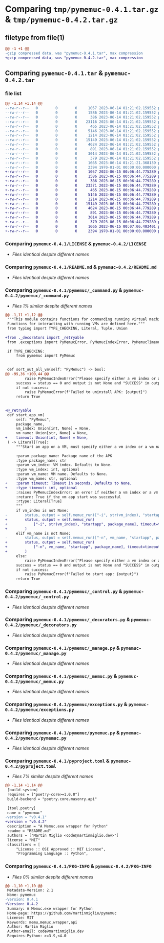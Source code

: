 # Comparing `tmp/pymemuc-0.4.1.tar.gz` & `tmp/pymemuc-0.4.2.tar.gz`

## filetype from file(1)

```diff
@@ -1 +1 @@
-gzip compressed data, was "pymemuc-0.4.1.tar", max compression
+gzip compressed data, was "pymemuc-0.4.2.tar", max compression
```

## Comparing `pymemuc-0.4.1.tar` & `pymemuc-0.4.2.tar`

### file list

```diff
@@ -1,14 +1,14 @@
--rw-r--r--   0        0        0     1057 2023-06-14 01:21:02.159552 pymemuc-0.4.1/LICENSE
--rw-r--r--   0        0        0     1586 2023-06-14 01:21:02.159552 pymemuc-0.4.1/README.md
--rw-r--r--   0        0        0      386 2023-06-14 01:21:02.159552 pymemuc-0.4.1/pymemuc/__init__.py
--rw-r--r--   0        0        0    23116 2023-06-14 01:21:02.159552 pymemuc-0.4.1/pymemuc/_command.py
--rw-r--r--   0        0        0      465 2023-06-14 01:21:02.159552 pymemuc-0.4.1/pymemuc/_constants.py
--rw-r--r--   0        0        0     5146 2023-06-14 01:21:02.159552 pymemuc-0.4.1/pymemuc/_control.py
--rw-r--r--   0        0        0     1214 2023-06-14 01:21:02.159552 pymemuc-0.4.1/pymemuc/_decorators.py
--rw-r--r--   0        0        0    15149 2023-06-14 01:21:02.159552 pymemuc-0.4.1/pymemuc/_manage.py
--rw-r--r--   0        0        0     4624 2023-06-14 01:21:02.159552 pymemuc-0.4.1/pymemuc/_memuc.py
--rw-r--r--   0        0        0      891 2023-06-14 01:21:02.159552 pymemuc-0.4.1/pymemuc/exceptions.py
--rw-r--r--   0        0        0     3014 2023-06-14 01:21:02.159552 pymemuc-0.4.1/pymemuc/pymemuc.py
--rw-r--r--   0        0        0      379 2023-06-14 01:21:02.159552 pymemuc-0.4.1/pymemuc/vminfo.py
--rw-r--r--   0        0        0     1665 2023-06-14 01:21:21.368139 pymemuc-0.4.1/pyproject.toml
--rw-r--r--   0        0        0     2394 1970-01-01 00:00:00.000000 pymemuc-0.4.1/PKG-INFO
+-rw-r--r--   0        0        0     1057 2023-06-15 00:06:44.775289 pymemuc-0.4.2/LICENSE
+-rw-r--r--   0        0        0     1586 2023-06-15 00:06:44.775289 pymemuc-0.4.2/README.md
+-rw-r--r--   0        0        0      386 2023-06-15 00:06:44.779289 pymemuc-0.4.2/pymemuc/__init__.py
+-rw-r--r--   0        0        0    23371 2023-06-15 00:06:44.779289 pymemuc-0.4.2/pymemuc/_command.py
+-rw-r--r--   0        0        0      465 2023-06-15 00:06:44.779289 pymemuc-0.4.2/pymemuc/_constants.py
+-rw-r--r--   0        0        0     5146 2023-06-15 00:06:44.779289 pymemuc-0.4.2/pymemuc/_control.py
+-rw-r--r--   0        0        0     1214 2023-06-15 00:06:44.779289 pymemuc-0.4.2/pymemuc/_decorators.py
+-rw-r--r--   0        0        0    15149 2023-06-15 00:06:44.779289 pymemuc-0.4.2/pymemuc/_manage.py
+-rw-r--r--   0        0        0     4624 2023-06-15 00:06:44.779289 pymemuc-0.4.2/pymemuc/_memuc.py
+-rw-r--r--   0        0        0      891 2023-06-15 00:06:44.779289 pymemuc-0.4.2/pymemuc/exceptions.py
+-rw-r--r--   0        0        0     3014 2023-06-15 00:06:44.779289 pymemuc-0.4.2/pymemuc/pymemuc.py
+-rw-r--r--   0        0        0      379 2023-06-15 00:06:44.779289 pymemuc-0.4.2/pymemuc/vminfo.py
+-rw-r--r--   0        0        0     1665 2023-06-15 00:07:06.403401 pymemuc-0.4.2/pyproject.toml
+-rw-r--r--   0        0        0     2394 1970-01-01 00:00:00.000000 pymemuc-0.4.2/PKG-INFO
```

### Comparing `pymemuc-0.4.1/LICENSE` & `pymemuc-0.4.2/LICENSE`

 * *Files identical despite different names*

### Comparing `pymemuc-0.4.1/README.md` & `pymemuc-0.4.2/README.md`

 * *Files identical despite different names*

### Comparing `pymemuc-0.4.1/pymemuc/_command.py` & `pymemuc-0.4.2/pymemuc/_command.py`

 * *Files 1% similar despite different names*

```diff
@@ -1,11 +1,12 @@
 """This module contains functions for commanding running virtual machines with memuc.exe.
 Functions for interacting with running VMs are defined here."""
 from typing import TYPE_CHECKING, Literal, Tuple, Union
 
+from ._decorators import _retryable
 from .exceptions import PyMemucError, PyMemucIndexError, PyMemucTimeoutExpired
 
 if TYPE_CHECKING:
     from pymemuc import PyMemuc
 
 
 def sort_out_all_vm(self: "PyMemuc") -> bool:
@@ -99,36 +100,44 @@
         raise PyMemucIndexError("Please specify either a vm index or a vm name")
     success = status == 0 and output is not None and "SUCCESS" in output
     if not success:
         raise PyMemucError(f"Failed to uninstall APK: {output}")
     return True
 
 
+@_retryable
 def start_app_vm(
     self: "PyMemuc",
     package_name,
     vm_index: Union[int, None] = None,
     vm_name: Union[str, None] = None,
+    timeout: Union[int, None] = None,
 ) -> Literal[True]:
     """Start an app on a VM, must specify either a vm index or a vm name
 
     :param package_name: Package name of the APK
     :type package_name: str
     :param vm_index: VM index. Defaults to None.
     :type vm_index: int, optional
     :param vm_name: VM name. Defaults to None.
     :type vm_name: str, optional
+    :param timeout: Timeout in seconds. Defaults to None.
+    :type timeout: int, optional
     :raises PyMemucIndexError: an error if neither a vm index or a vm name is specified
     :return: True if the vm app start was successful
     :rtype: Literal[True]
     """
     if vm_index is not None:
-        status, output = self.memuc_run(["-i", str(vm_index), "startapp", package_name])
+        status, output = self.memuc_run(
+            ["-i", str(vm_index), "startapp", package_name], timeout=timeout
+        )
     elif vm_name is not None:
-        status, output = self.memuc_run(["-n", vm_name, "startapp", package_name])
+        status, output = self.memuc_run(
+            ["-n", vm_name, "startapp", package_name], timeout=timeout
+        )
     else:
         raise PyMemucIndexError("Please specify either a vm index or a vm name")
     success = status == 0 and output is not None and "SUCCESS" in output
     if not success:
         raise PyMemucError(f"Failed to start app: {output}")
     return True
```

### Comparing `pymemuc-0.4.1/pymemuc/_control.py` & `pymemuc-0.4.2/pymemuc/_control.py`

 * *Files identical despite different names*

### Comparing `pymemuc-0.4.1/pymemuc/_decorators.py` & `pymemuc-0.4.2/pymemuc/_decorators.py`

 * *Files identical despite different names*

### Comparing `pymemuc-0.4.1/pymemuc/_manage.py` & `pymemuc-0.4.2/pymemuc/_manage.py`

 * *Files identical despite different names*

### Comparing `pymemuc-0.4.1/pymemuc/_memuc.py` & `pymemuc-0.4.2/pymemuc/_memuc.py`

 * *Files identical despite different names*

### Comparing `pymemuc-0.4.1/pymemuc/exceptions.py` & `pymemuc-0.4.2/pymemuc/exceptions.py`

 * *Files identical despite different names*

### Comparing `pymemuc-0.4.1/pymemuc/pymemuc.py` & `pymemuc-0.4.2/pymemuc/pymemuc.py`

 * *Files identical despite different names*

### Comparing `pymemuc-0.4.1/pyproject.toml` & `pymemuc-0.4.2/pyproject.toml`

 * *Files 7% similar despite different names*

```diff
@@ -1,14 +1,14 @@
 [build-system]
 requires = ["poetry-core>=1.0.0"]
 build-backend = "poetry.core.masonry.api"
 
 [tool.poetry]
 name = "pymemuc"
-version = "v0.4.1"
+version = "v0.4.2"
 description = "A Memuc.exe wrapper for Python"
 readme = "README.md"
 authors = ["Martin Miglio <code@martinmiglio.dev>"]
 license = "MIT"
 classifiers = [
     "License :: OSI Approved :: MIT License",
     "Programming Language :: Python",
```

### Comparing `pymemuc-0.4.1/PKG-INFO` & `pymemuc-0.4.2/PKG-INFO`

 * *Files 0% similar despite different names*

```diff
@@ -1,10 +1,10 @@
 Metadata-Version: 2.1
 Name: pymemuc
-Version: 0.4.1
+Version: 0.4.2
 Summary: A Memuc.exe wrapper for Python
 Home-page: https://github.com/martinmiglio/pymemuc
 License: MIT
 Keywords: memu,memuc,wrapper,api
 Author: Martin Miglio
 Author-email: code@martinmiglio.dev
 Requires-Python: >=3.9,<4.0
```

